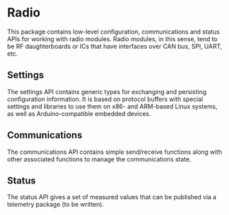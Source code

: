 # Radio

This package contains low-level configuration, communications and status APIs for working with radio modules. Radio modules, in this sense, tend to be RF daughterboards or ICs that have interfaces over CAN bus, SPI, UART, etc.

## Settings

The settings API contains generic types for exchanging and persisting configuration information. It is based on protocol buffers with special settings and libraries to use them on x86- and ARM-based Linux systems, as well as Arduino-compatible embedded devices.

## Communications

The communications API contains simple send/receive functions along with other associated functions to manage the communications state.

## Status

The status API gives a set of measured values that can be published via a telemetry package (to be written).
